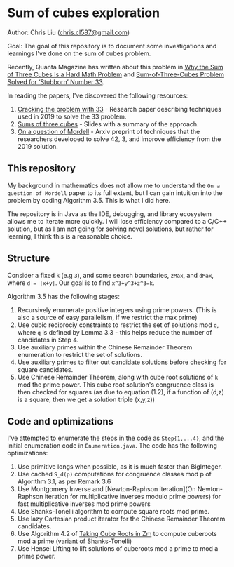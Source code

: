 # Sum of cubes exploration

Author: Chris Liu (chris.cl587@gmail.com)

Goal: The goal of this repository is to document some investigations and learnings I've done on the sum of cubes problem.

Recently, Quanta Magazine has written about this problem in [Why the Sum of Three Cubes Is a Hard Math Problem](https://www.quantamagazine.org/why-the-sum-of-three-cubes-is-a-hard-math-problem-20191105/) and [Sum-of-Three-Cubes Problem Solved for ‘Stubborn’ Number 33](https://www.quantamagazine.org/sum-of-three-cubes-problem-solved-for-stubborn-number-33-20190326/). 

In reading the papers, I've discovered the following resources:
1. [Cracking the problem with 33](https://link.springer.com/content/pdf/10.1007/s40993-019-0162-1.pdf) - Research paper describing techniques used in 2019 to solve the 33 problem.
2. [Sums of three cubes](https://math.mit.edu/~drew/NTW2020.pdf) - Slides with a summary of the approach.
3. [On a question of Mordell](https://arxiv.org/pdf/2007.01209.pdf) - Arxiv preprint of techniques that the researchers developed to solve 42, 3, and improve efficiency from the 2019 solution.

## This repository

My background in mathematics does not allow me to understand the `On a question of Mordell` paper to its full extent, but I can gain intuition into the problem by coding Algorithm 3.5. This is what I did here.

The repository is in Java as the IDE, debugging, and library ecosystem allows me to iterate more quickly. I will lose efficiency compared to a C/C++ solution, but as I am not going for solving novel solutions, but rather for learning, I think this is a reasonable choice.

## Structure

Consider a fixed `k` (e.g `3`), and some search boundaries, `zMax`, and `dMax`, where `d = |x+y|`. Our goal is to find `x^3+y^3+z^3=k`.

Algorithm 3.5 has the following stages:
1. Recursively enumerate positive integers using prime powers. (This is also a source of easy parallelism, if we restrict the max prime)
2. Use cubic reciprociy constraints to restrict the set of solutions mod `q`, where `q` is defined by Lemma 3.3 - this helps reduce the number of candidates in Step 4.
3. Use auxiliary primes within the Chinese Remainder Theorem enumeration to restrict the set of solutions.
4. Use auxiliary primes to filter out candidate solutions before checking for square candidates.
5. Use Chinese Remainder Theorem, along with cube root solutions of `k` mod the prime power. This cube root solution's congruence class is then checked for squares (as due to equation (1.2), if a function of (d,z) is a square, then we get a solution triple (x,y,z))

## Code and optimizations

I've attempted to enumerate the steps in the code as `Step{1,...4}`, and the initial enumeration code in `Enumeration.java`. The code has the following optimizations:

1. Use primitive longs when possible, as it is much faster than BigInteger.
2. Use cached `S_d(p)` computations for congruence classes mod p of Algorithm 3.1, as per Remark 3.6 
3. Use Montgomery Inverse and [Newton-Raphson iteration](On Newton-Raphson iteration for multiplicative inverses modulo prime powers) for fast multiplicative inverses mod prime powers
4. Use Shanks-Tonelli algorithm to compute square roots mod prime.
5. Use lazy Cartesian product iterator for the Chinese Remainder Theorem candidates.
6. Use Algorithm 4.2 of [Taking Cube Roots in Zm](https://doi.org/10.1016/S0893-9659(02)00031-9) to compute cuberoots mod a prime (variant of Shanks-Tonelli)
7. Use Hensel Lifting to lift solutions of cuberoots mod a prime to mod a prime power.
